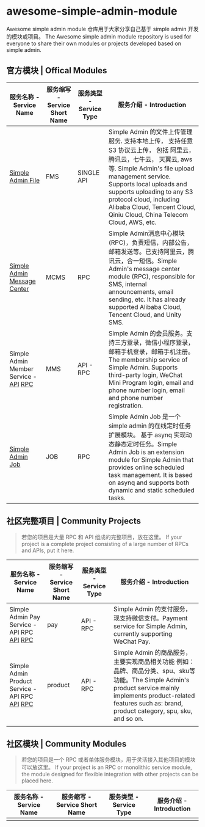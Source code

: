 # awesome-simple-admin-module
Awesome simple admin module 仓库用于大家分享自己基于 simple admin 开发的模块或项目。 The Awesome simple admin module repository is used for everyone to share their own modules or projects developed based on simple admin.

## 官方模块 | Offical Modules

| 服务名称 - Service Name | 服务缩写 - Service Short Name | 服务类型 - Service Type | 服务介绍 - Introduction |
| ------------------------|-------------------------------|------------------------|-------------------------|
| [Simple Admin File](https://github.com/suyuan32/simple-admin-file) | FMS | SINGLE API |  Simple Admin 的文件上传管理服务. 支持本地上传， 支持任意 S3 协议云上传， 包括 阿里云， 腾讯云，七牛云， 天翼云, aws等. Simple Admin's file upload management service. Supports local uploads and supports uploading to any S3 protocol cloud, including Alibaba Cloud, Tencent Cloud, Qiniu Cloud, China Telecom Cloud, AWS, etc. |
| [Simple Admin Message Center](https://github.com/suyuan32/simple-admin-message-center) | MCMS | RPC | Simple Admin消息中心模块(RPC)，负责短信，内部公告，邮箱发送等。已支持阿里云，腾讯云，合一短信。Simple Admin's message center module (RPC), responsible for SMS, internal announcements, email sending, etc. It has already supported Alibaba Cloud, Tencent Cloud, and Unity SMS.|
| Simple Admin Member Service - [API](https://github.com/suyuan32/simple-admin-member-api) [RPC](https://github.com/suyuan32/simple-admin-member-rpc) | MMS | API - RPC |  Simple Admin 的会员服务。支持三方登录，微信小程序登录，邮箱手机登录，邮箱手机注册。 The membership service of Simple Admin. Supports third-party login, WeChat Mini Program login, email and phone number login, email and phone number registration.|
| [Simple Admin Job](https://github.com/suyuan32/simple-admin-job) | JOB | RPC | Simple Admin Job 是一个 simple admin 的在线定时任务扩展模块。 基于 asynq 实现动态静态定时任务。Simple Admin Job is an extension module for Simple Admin that provides online scheduled task management. It is based on asynq and supports both dynamic and static scheduled tasks. |

## 社区完整项目 | Community Projects
> 若您的项目是大量 RPC 和 API 组成的完整项目，放在这里。 If your project is a complete project consisting of a large number of RPCs and APIs, put it here.

| 服务名称 - Service Name                                                                                                                                                        | 服务缩写 - Service Short Name | 服务类型 - Service Type | 服务介绍 - Introduction                                                                                                    |
|----------------------------------------------------------------------------------------------------------------------------------------------------------------------------|---------------------------|------------------------|------------------------------------------------------------------------------------------------------------------------|
| Simple Admin Pay Service - API RPC [API](https://github.com/agui-coder/simple-admin-pay-api) [RPC](https://github.com/agui-coder/simple-admin-pay-rpc)                     | pay                       | API - RPC | Simple Admin 的支付服务，现支持微信支付。Payment service for Simple Admin, currently supporting WeChat Pay.                          |
| Simple Admin Product Service - API RPC [API](https://https://github.com/agui-coder/simple-admin-product-api) [RPC](https://github.com/agui-coder/simple-admin-product-rpc) | product                   | API - RPC | Simple Admin 的商品服务，主要实现商品相关功能 例如：品牌、商品分类、spu、sku等功能。The Simple Admin's product service mainly implements product-related features such as: brand, product category, spu, sku, and so on. |
|                                                                                                                                                                            |                           |                     |

## 社区模块 | Community Modules
> 若您的项目是一个 RPC 或者单体服务模块，用于灵活接入其他项目的模块可以放这里。 If your project is an RPC or monolithic service module, the module designed for flexible integration with other projects can be placed here.

| 服务名称 - Service Name | 服务缩写 - Service Short Name | 服务类型 - Service Type | 服务介绍 - Introduction |
| ------------------------|-------------------------------|------------------------|-------------------------|
|                 |                          |                            |
